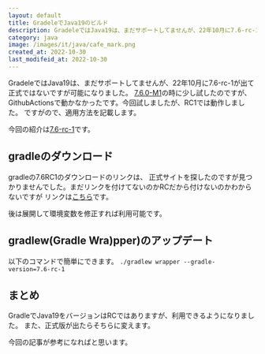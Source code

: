 ```yaml
---
layout: default
title: GradeleでJava19のビルド
description: GradeleではJava19は、まだサポートしてませんが、22年10月に7.6-rc-1が出て正式ではないですが可能になりました。
category: java
image: /images/it/java/cafe_mark.png
created_at: 2022-10-30
last_modifeid_at: 2022-10-30
---
```


GradeleではJava19は、まだサポートしてませんが、22年10月に7.6-rc-1が出て正式ではないですが可能になりました。
[7.6.0-M1](https://github.com/gradle/gradle/releases/tag/v7.6.0-M1)の時に少し試したのですが、GithubActionsで動かなかったです。今回試しましたが、RC1では動作しました。
ですがので、適用方法を記載します。

今回の紹介は[7.6-rc-1](https://github.com/gradle/gradle/releases/tag/v7.6.0-RC1)です。

## gradleのダウンロード

gradleの7.6RC1のダウンロードのリンクは、
正式サイトを探したのですが見つかりませんでした。まだリンクを付けてないのかRCだから付けないのかわからないですが
リンクは[こちら](https://services.gradle.org/distributions/gradle-7.6-rc-1-bin.zip)です。

後は展開して環境変数を修正すれば利用可能です。

## gradlew(Gradle Wra)pper)のアップデート

以下のコマンドで簡単にできます。
`./gradlew wrapper --gradle-version=7.6-rc-1`

## まとめ

GradleでJava19をバージョンはRCではありますが、利用できるようになりました。
また、正式版が出たらそちらに変えます。

今回の記事が参考になればと思います。
